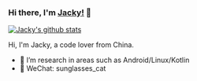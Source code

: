 ### Hi there, I'm [Jacky!](http://www.jackywang.tech/) 👋

[![Jacky's github stats](https://github-readme-stats.vercel.app/api?username=JackyAndroid&theme=vue&show_icons=true)](https://github.com/anuraghazra/github-readme-stats)

Hi, I'm Jacky, a code lover from China.

- 🌱 I’m research in areas such as Android/Linux/Kotlin
- 💬 WeChat: sunglasses_cat
